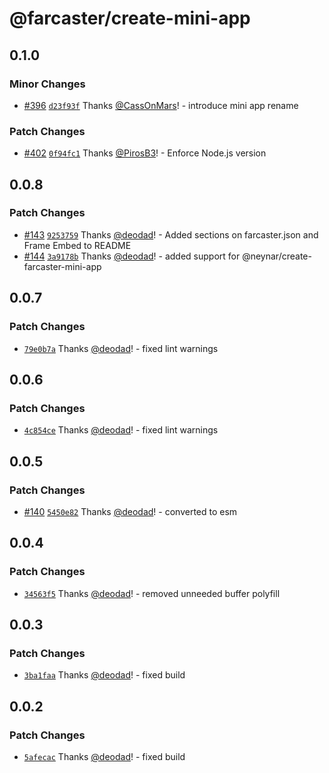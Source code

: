 # @farcaster/create-mini-app

## 0.1.0

### Minor Changes

- [#396](https://github.com/farcasterxyz/miniapps/pull/396) [`d23f93f`](https://github.com/farcasterxyz/miniapps/commit/d23f93f5dcfb382d52e2faa8dc6be3dd1ab0674f) Thanks [@CassOnMars](https://github.com/CassOnMars)! - introduce mini app rename

### Patch Changes

- [#402](https://github.com/farcasterxyz/miniapps/pull/402) [`0f94fc1`](https://github.com/farcasterxyz/miniapps/commit/0f94fc15b590a551dffb545be9f04fcf9ea41689) Thanks [@PirosB3](https://github.com/PirosB3)! - Enforce Node.js version

## 0.0.8

### Patch Changes

- [#143](https://github.com/farcasterxyz/frames/pull/143) [`9253759`](https://github.com/farcasterxyz/frames/commit/925375929d1ee9f7ab7b70df95222624f0fded9a) Thanks [@deodad](https://github.com/deodad)! - Added sections on farcaster.json and Frame Embed to README
- [#144](https://github.com/farcasterxyz/frames/pull/144) [`3a9178b`](https://github.com/farcasterxyz/frames/commit/3a9178b14585acdf3158577101e0eed45f8513bc) Thanks [@deodad](https://github.com/deodad)! - added support for @neynar/create-farcaster-mini-app

## 0.0.7

### Patch Changes

- [`79e0b7a`](https://github.com/farcasterxyz/frames/commit/79e0b7aed34a9623aaace90677eafda8e4e1f09c) Thanks [@deodad](https://github.com/deodad)! - fixed lint warnings

## 0.0.6

### Patch Changes

- [`4c854ce`](https://github.com/farcasterxyz/frames/commit/4c854ce141f1448194f7d880aecb009e2a64f677) Thanks [@deodad](https://github.com/deodad)! - fixed lint warnings

## 0.0.5

### Patch Changes

- [#140](https://github.com/farcasterxyz/frames/pull/140) [`5450e82`](https://github.com/farcasterxyz/frames/commit/5450e8238e1a257938fb197754535692cda54ca9) Thanks [@deodad](https://github.com/deodad)! - converted to esm

## 0.0.4

### Patch Changes

- [`34563f5`](https://github.com/farcasterxyz/frames/commit/34563f5944b063912b65ff5fe424149ef9341809) Thanks [@deodad](https://github.com/deodad)! - removed unneeded buffer polyfill

## 0.0.3

### Patch Changes

- [`3ba1faa`](https://github.com/farcasterxyz/frames/commit/3ba1faa8fec42959705c7caecfb881087bb864a0) Thanks [@deodad](https://github.com/deodad)! - fixed build

## 0.0.2

### Patch Changes

- [`5afecac`](https://github.com/farcasterxyz/frames/commit/5afecac76d94f86246077c7b90c1071ba1710578) Thanks [@deodad](https://github.com/deodad)! - fixed build
